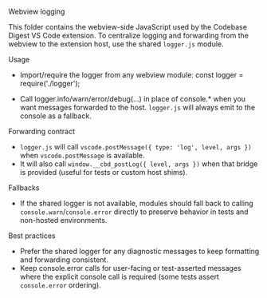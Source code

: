 Webview logging

This folder contains the webview-side JavaScript used by the Codebase Digest VS Code extension. To centralize logging and forwarding from the webview to the extension host, use the shared `logger.js` module.

Usage

- Import/require the logger from any webview module:
  const logger = require('./logger');

- Call logger.info/warn/error/debug(...) in place of console.* when you want messages forwarded to the host. `logger.js` will always emit to the console as a fallback.

Forwarding contract

- `logger.js` will call `vscode.postMessage({ type: 'log', level, args })` when `vscode.postMessage` is available.
- It will also call `window.__cbd_postLog({ level, args })` when that bridge is provided (useful for tests or custom host shims).

Fallbacks

- If the shared logger is not available, modules should fall back to calling `console.warn`/`console.error` directly to preserve behavior in tests and non-hosted environments.

Best practices

- Prefer the shared logger for any diagnostic messages to keep formatting and forwarding consistent.
- Keep console.error calls for user-facing or test-asserted messages where the explicit console call is required (some tests assert `console.error` ordering).